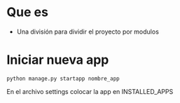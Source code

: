 # Que es

- Una división para dividir el proyecto por modulos

# Iniciar nueva app

```
python manage.py startapp nombre_app
```

En el archivo settings colocar la app en INSTALLED_APPS 
